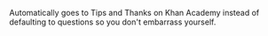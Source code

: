 Automatically goes to Tips and Thanks on Khan Academy instead of defaulting to questions so you don't embarrass yourself.